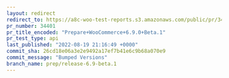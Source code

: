 ```yaml
---
layout: redirect
redirect_to: https://a8c-woo-test-reports.s3.amazonaws.com/public/pr/34401/api/index.html
pr_number: 34401
pr_title_encoded: "Prepare+WooCommerce+6.9.0+Beta.1"
pr_test_type: api
last_published: "2022-08-19 21:16:49 +0000"
commit_sha: 26cd18e06a3e2e9492a17ef7b41e6c9b68a070e9
commit_message: "Bumped Versions"
branch_name: prep/release-6.9-beta.1
---
```

